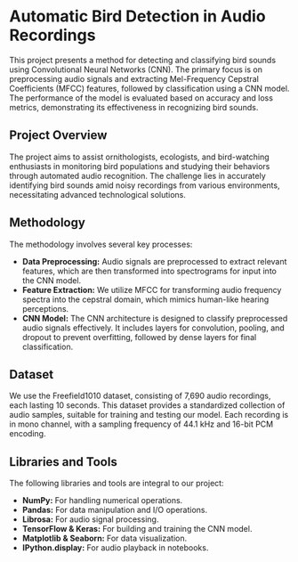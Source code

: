 # Automatic Bird Detection in Audio Recordings

This project presents a method for detecting and classifying bird sounds using Convolutional Neural Networks (CNN). The primary focus is on preprocessing audio signals and extracting Mel-Frequency Cepstral Coefficients (MFCC) features, followed by classification using a CNN model. The performance of the model is evaluated based on accuracy and loss metrics, demonstrating its effectiveness in recognizing bird sounds.

## Project Overview

The project aims to assist ornithologists, ecologists, and bird-watching enthusiasts in monitoring bird populations and studying their behaviors through automated audio recognition. The challenge lies in accurately identifying bird sounds amid noisy recordings from various environments, necessitating advanced technological solutions.

## Methodology

The methodology involves several key processes:

- **Data Preprocessing:** Audio signals are preprocessed to extract relevant features, which are then transformed into spectrograms for input into the CNN model.
- **Feature Extraction:** We utilize MFCC for transforming audio frequency spectra into the cepstral domain, which mimics human-like hearing perceptions.
- **CNN Model:** The CNN architecture is designed to classify preprocessed audio signals effectively. It includes layers for convolution, pooling, and dropout to prevent overfitting, followed by dense layers for final classification.

## Dataset

We use the Freefield1010 dataset, consisting of 7,690 audio recordings, each lasting 10 seconds. This dataset provides a standardized collection of audio samples, suitable for training and testing our model. Each recording is in mono channel, with a sampling frequency of 44.1 kHz and 16-bit PCM encoding.

## Libraries and Tools

The following libraries and tools are integral to our project:

- **NumPy:** For handling numerical operations.
- **Pandas:** For data manipulation and I/O operations.
- **Librosa:** For audio signal processing.
- **TensorFlow & Keras:** For building and training the CNN model.
- **Matplotlib & Seaborn:** For data visualization.
- **IPython.display:** For audio playback in notebooks.


